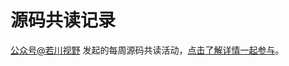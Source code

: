 <!--
 * @Desc: 
 * @Author: 曾茹菁
 * @Date: 2022-08-11 17:56:00
 * @LastEditors: 曾茹菁
 * @LastEditTime: 2022-08-11 17:56:40
-->
# 源码共读记录
[公众号@若川视野](https://lxchuan12.gitee.io/) 发起的每周源码共读活动，[点击了解详情一起参与](https://juejin.cn/post/7079706017579139102)。
